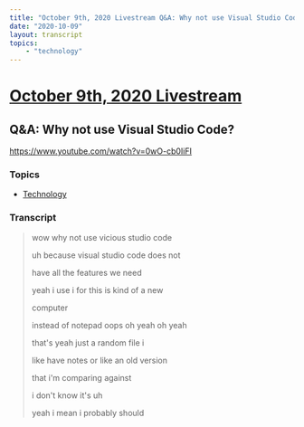 ```yaml
---
title: "October 9th, 2020 Livestream Q&A: Why not use Visual Studio Code?"
date: "2020-10-09"
layout: transcript
topics:
    - "technology"
---
```

# [October 9th, 2020 Livestream](../2020-10-09.md)
## Q&A: Why not use Visual Studio Code?
https://www.youtube.com/watch?v=0wO-cb0IiFI

### Topics
* [Technology](../topics/technology.md)

### Transcript

> wow why not use vicious studio code
>
> uh because visual studio code does not
>
> have all the features we need
>
> yeah i use i for this is kind of a new
>
> computer
>
> instead of notepad oops oh yeah oh yeah
>
> that's yeah just a random file i
>
> like have notes or like an old version
>
> that i'm comparing against
>
> i don't know it's uh
>
> yeah i mean i probably should
>
